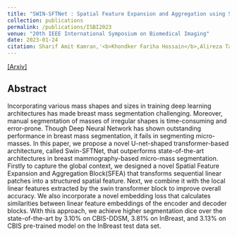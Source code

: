 ```yaml
---
title: "SWIN-SFTNet : Spatial Feature Expansion and Aggregation using Swin Transformer For Whole Breast micro-mass segmentation"
collection: publications
permalink: /publications/ISBI2023
venue: "20th IEEE International Symposium on Biomedical Imaging"
date: 2023-01-24
citation: Sharif Amit Kamran,'<b>Khondker Fariha Hossain</b>,Alireza Tavakkoli, George Bebis, Sal Baker'
---
```


[[Arxiv]](https://arxiv.org/abs/2211.08717)

## Abstract
Incorporating various mass shapes and sizes in training deep learning architectures has made breast mass segmentation challenging. Moreover, manual segmentation of masses of irregular shapes is time-consuming and error-prone. Though Deep Neural Network has shown outstanding performance in breast mass segmentation, it fails in segmenting micro-masses. In this paper, we propose a novel U-net-shaped transformer-based architecture, called Swin-SFTNet, that outperforms state-of-the-art architectures in breast mammography-based micro-mass segmentation. Firstly to capture the global context, we designed a novel Spatial Feature Expansion and Aggregation Block(SFEA) that transforms sequential linear patches into a structured spatial feature. Next, we combine it with the local linear features extracted by the swin transformer block to improve overall accuracy. We also incorporate a novel embedding loss that calculates similarities between linear feature embeddings of the encoder and decoder blocks. With this approach, we achieve higher segmentation dice over the state-of-the-art by 3.10% on CBIS-DDSM, 3.81% on InBreast, and 3.13% on CBIS pre-trained model on the InBreast test data set. 